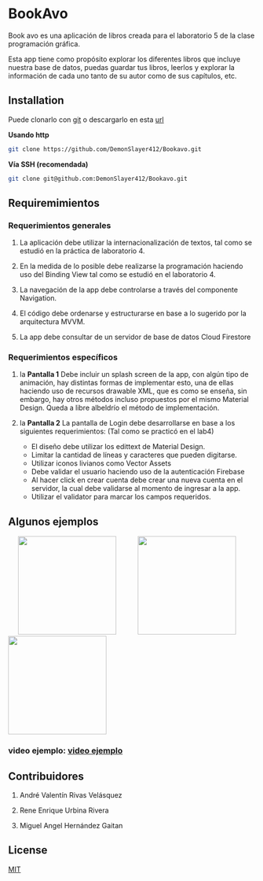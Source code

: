 # BookAvo

Book avo es una aplicación de libros creada para el laboratorio 5 de la clase programación gráfica.

Esta app tiene como propósito explorar los diferentes libros que incluye nuestra base de datos, puedas guardar tus libros, leerlos y explorar la información de cada uno tanto de su autor como de sus capítulos, etc.

## Installation

Puede clonarlo con [git](https://git-scm.com/) o descargarlo en esta [url](https://github.com/DemonSlayer412/Bookavo/archive/refs/heads/main.zip)

**Usando http**

```bash
git clone https://github.com/DemonSlayer412/Bookavo.git
```

**Vía SSH (recomendada)**

```bash
git clone git@github.com:DemonSlayer412/Bookavo.git
```


## Requiremimientos

### Requerimientos generales

1.	La aplicación debe utilizar la internacionalización de textos, tal como se estudió en la práctica de laboratorio 4.

2.	En la medida de lo posible debe realizarse la programación haciendo uso del Binding View tal como se estudió en el laboratorio 4.

3.	La navegación de la app debe controlarse a través del componente Navigation.

4.	El código debe ordenarse y estructurarse en base a lo sugerido por la arquitectura MVVM.

5.	La app debe consultar de un servidor de base de datos Cloud Firestore

### Requerimientos específicos
1.	la **Pantalla 1** Debe incluir un splash screen de la app, con algún tipo de animación, hay distintas formas de implementar esto, una de ellas haciendo uso de recursos drawable XML, que es como se enseña, sin embargo, hay otros métodos incluso propuestos por el mismo Material Design. Queda a libre albeldrío el método de implementación.

2.	la **Pantalla 2** La pantalla de Login debe desarrollarse en base a los siguientes requerimientos: (Tal como se practicó en el lab4)
    *	El diseño debe utilizar los edittext de Material Design.
    *	Limitar la cantidad de líneas y caracteres que pueden digitarse.
    *	Utilizar iconos livianos como Vector Assets
    *	Debe validar el usuario haciendo uso de la autenticación Firebase
    *	Al hacer click en crear cuenta debe crear una nueva cuenta en el servidor, la cual debe validarse al momento de ingresar a la app.
    *	Utilizar el validator para marcar los campos requeridos.


## Algunos ejemplos

<p>
<img src="https://i.imgur.com/lWuuO5J.jpg" width="200px" hspace="20" />

<img src="https://i.imgur.com/vMCGvSt.jpg" width="200px" hspace="20" />

<img src="https://i.imgur.com/1eAzB6g.jpg" width="200px" />
</p>

### video ejemplo: [video ejemplo](https://youtu.be/r7O2RzDI82Y)
  
  
## Contribuidores

1. André Valentín Rivas Velásquez

2. Rene Enrique Urbina Rivera

3. Miguel Angel Hernández Gaitan

## License
[MIT](https://choosealicense.com/licenses/mit/)
